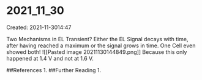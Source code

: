 # 2021_11_30
Created: 2021-11-3014:47

Two Mechanisms in EL Transient?
Either the EL Signal decays with time, after having reached a maximum or the signal grows in time. One Cell even showed both!
![[Pasted image 20211130144849.png]]
Because this only happened at 1.4 V and not at 1.6 V.

##References
1. 
##Further Reading
1. 